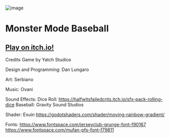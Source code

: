 ![image](https://github.com/Zami77/MonsterModeBaseball/assets/15083731/4fd273c2-eea0-4391-bd84-4a9807229d78)

# Monster Mode Baseball
## [Play on itch.io!](https://yatchstudios.itch.io/monster-mode-baseball)

Credits
Game by Yatch Studios

Design and Programming: Dan Lungaro

Art: Serbiano

Music: Ovani

Sound Effects:
    Dice Roll: https://halfwitsfailedcrits.itch.io/sfx-pack-rolling-dice
    Baseball: Gravity Sound Studios

Shader: Exuin https://godotshaders.com/shader/moving-rainbow-gradient/

Fonts: https://www.fontspace.com/jerseyclub-grunge-font-f90167 https://www.fontspace.com/mufan-pfs-font-f79811
